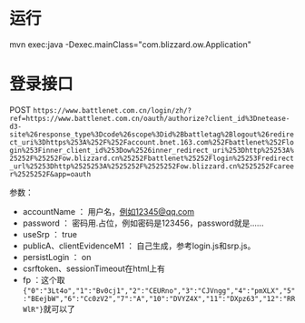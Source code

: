 # 运行

mvn exec:java -Dexec.mainClass="com.blizzard.ow.Application"  

# 登录接口

POST
`https://www.battlenet.com.cn/login/zh/?ref=https://www.battlenet.com.cn/oauth/authorize?client_id%3Dnetease-d3-site%26response_type%3Dcode%26scope%3Did%2Bbattletag%2Blogout%26redirect_uri%3Dhttps%253A%252F%252Faccount.bnet.163.com%252Fbattlenet%252Flogin%253Finner_client_id%253Dow%2526inner_redirect_uri%253Dhttp%25253A%25252F%25252Fow.blizzard.cn%25252Fbattlenet%25252Flogin%25253Fredirect_url%25253Dhttp%2525253A%2525252F%2525252Fow.blizzard.cn%2525252Fcareer%2525252F&app=oauth`

参数：
*   accountName ： 用户名，例如12345@qq.com
*   password    ： 密码用.占位，例如密码是123456，password就是......
*   useSrp      ： true
*   publicA、clientEvidenceM1 ： 自己生成，参考login.js和srp.js。
*   persistLogin    ： on
*   csrftoken、sessionTimeout在html上有
*   fp  ：这个取`{"0":"3Lt4o","1":"Bv0cj1","2":"CEURno","3":"CJVngg","4":"pmXLX","5":"BEejbW","6":"Cc0zV2","7":"A","10":"DVYZ4X","11":"DXpz63","12":"RRWlR"}`就可以了

